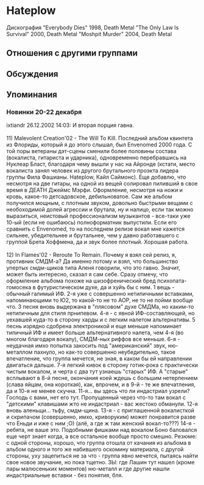 # Hateplow

Дискография
"Everybody Dies" 1998, Death Metal
"The Only Law Is Survival" 2000, Death Metal
"Moshpit Murder" 2004, Death Metal

## Отношения с другими группами


## Обсуждения


## Упоминания

### Новинки 20-22 декабря

ixtiandr 26.12.2002 14:03:
И вторая порция гавна.<BR><BR>11) Malevolent Creation'02 - The Will To Kill. Последний альбом квинтета из Флориды, который я до этого слышал, был Envenomed 2000 года. С той  поры ветераны дэт-сцены сменили более половины состава (вокалиста, гитариста и ударника), одновременно перебравшись на Нуклеар Бласт, благодаря чему вышли у нас на Айронде (кстати, место вокалиста занял человек из другого брутального проэкта лидера группы Фила Фашианы. Hateplow, Кайл Саймонс). Еще добавлю, что несмотря на две гитары, на одной из вещей солировал пиливший в свое время  в ДЕАТН Джеймс Мэрфи. Оформление, несмотря на ножи и кровь, какое-то детсадовское, дебильноватое. Сам же альбом получился мощным, с плотным звуком, довольно быстрыми вещами с необоходимой долей агрессии и брутала, ну и налицо, если так можно выразиться, неистовый профессионализм музыкантов - все-таки уже 10-ый (если не ошибаюсь) полноформатник выпустили. Если его сравнить с Envenomed, то на последнем релизе вокал мне кажется сильнее, убедительнее и брутальнее, чем у давно работавшего с группой Брета Хоффмена, да и звук более плотный. Хорошая работа.<BR><BR>12) In Flames'02 - Reroute To Remain. Почему я взял сей релиз, я, противник СМДМ-а? Да именно потому и взял, что большинство упертых смдм-щиков типа Аленя говорили, что это гавно. Значит, может быть интересно, сказал я сам себе. Сразу отмечу, что оформление альбома похоже на шизофренический бред психопата-гомосека в футуристическом духе, да и хуйъ бы с ним. 1 вещь - обычный галимый ИФ. 2-я уже с совершенно нетипичными вставками, напоминающими то Ю2, то какой-то не то АОР, не то не пойми вообще что. 3 песня вновь выдержана в "плясовом" духе СМДМа, но каким-то нетипичным для стиля прнипевом. 4-я - с явной ИФ-составляющей, но уехавшей куда-то в сторону харды и с легким налетом альтернативы. 5 песнь изрядно сдобрена электроникой и еще меньше напоминает типичный ИФ и имеет больше альтернативного налета, чем 4-я (во многом благодаря вокалу), СМДМ-ных риффов все меньше. 6-я - неудачная имхо попытка закосить под "американский" звук, ню-металлом пахнуло, но как-то совершенно неубедительно, такое впечатление, что группа мечется, не зная, в каком бы ей направлении двигаться дальше. 7-я легкий кивок в сторону готик-рока с практически чистым вокалом, и черта с два тут узнаешь "старых" ИФ. А "старые" всплывают в 8-й песне, окончания коей ждешь с большим нетерпением (слава яйцам, она короткая), как, впрочем, и в 9-й - те же впечатления, да и 10-я не менее скучна. 11-я... вы здесь что ли индастриал узрели? Господь с вами, нет его тут. Пропущенный через что-то там вокал с "детскими" клавишами жто не индастриал - вас жестоко обманули. 12-я вновь аленьщи... тьфу, смдм-щина. 13-я - с приглашенной вокалисткой и скрипачом (совершенно, имхо, криворуким) может понравится разве что Еньди и иже с ним ;О) (алё, а где ж там женский вокал-то???) 14-я - ребята, не ваше это. Подобными фишками над вокалом Боно баловался еще черт знает когда, а все остальное вообще просто смешно. Резюме: с одной стороны, хорошо, что группа отошла от качания из альбома в альбом одного и того же набившего оскомину материала, с другой стороны, уху зацепиться не за что - группа явно мечется, пытаясь найти свое новое звучание, но пока тщетно. ЗЫ: где Лашин тут нашел (кроме пары малюсеньких моментов) ню-металл и где другие нашли индастриальные вставки - без понятия, бля.

